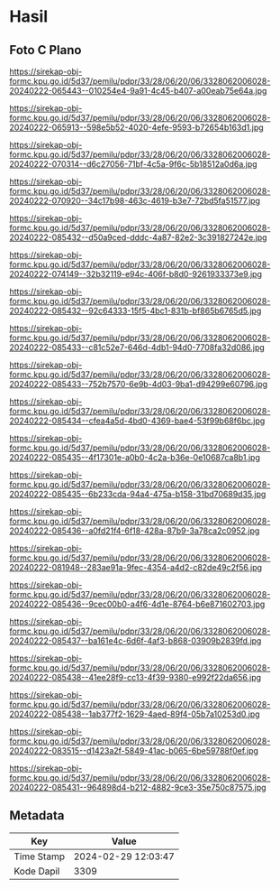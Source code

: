 # Hasil

## Foto C Plano

https://sirekap-obj-formc.kpu.go.id/5d37/pemilu/pdpr/33/28/06/20/06/3328062006028-20240222-065443--010254e4-9a91-4c45-b407-a00eab75e64a.jpg

https://sirekap-obj-formc.kpu.go.id/5d37/pemilu/pdpr/33/28/06/20/06/3328062006028-20240222-065913--598e5b52-4020-4efe-9593-b72654b163d1.jpg

https://sirekap-obj-formc.kpu.go.id/5d37/pemilu/pdpr/33/28/06/20/06/3328062006028-20240222-070314--d6c27056-71bf-4c5a-9f6c-5b18512a0d6a.jpg

https://sirekap-obj-formc.kpu.go.id/5d37/pemilu/pdpr/33/28/06/20/06/3328062006028-20240222-070920--34c17b98-463c-4619-b3e7-72bd5fa51577.jpg

https://sirekap-obj-formc.kpu.go.id/5d37/pemilu/pdpr/33/28/06/20/06/3328062006028-20240222-085432--d50a9ced-dddc-4a87-82e2-3c391827242e.jpg

https://sirekap-obj-formc.kpu.go.id/5d37/pemilu/pdpr/33/28/06/20/06/3328062006028-20240222-074149--32b32119-e94c-406f-b8d0-9261933373e9.jpg

https://sirekap-obj-formc.kpu.go.id/5d37/pemilu/pdpr/33/28/06/20/06/3328062006028-20240222-085432--92c64333-15f5-4bc1-831b-bf865b6765d5.jpg

https://sirekap-obj-formc.kpu.go.id/5d37/pemilu/pdpr/33/28/06/20/06/3328062006028-20240222-085433--c81c52e7-646d-4db1-94d0-7708fa32d086.jpg

https://sirekap-obj-formc.kpu.go.id/5d37/pemilu/pdpr/33/28/06/20/06/3328062006028-20240222-085433--752b7570-6e9b-4d03-9ba1-d94299e60796.jpg

https://sirekap-obj-formc.kpu.go.id/5d37/pemilu/pdpr/33/28/06/20/06/3328062006028-20240222-085434--cfea4a5d-4bd0-4369-bae4-53f99b68f6bc.jpg

https://sirekap-obj-formc.kpu.go.id/5d37/pemilu/pdpr/33/28/06/20/06/3328062006028-20240222-085435--4f17301e-a0b0-4c2a-b36e-0e10687ca8b1.jpg

https://sirekap-obj-formc.kpu.go.id/5d37/pemilu/pdpr/33/28/06/20/06/3328062006028-20240222-085435--6b233cda-94a4-475a-b158-31bd70689d35.jpg

https://sirekap-obj-formc.kpu.go.id/5d37/pemilu/pdpr/33/28/06/20/06/3328062006028-20240222-085436--a0fd21f4-6f18-428a-87b9-3a78ca2c0952.jpg

https://sirekap-obj-formc.kpu.go.id/5d37/pemilu/pdpr/33/28/06/20/06/3328062006028-20240222-081948--283ae91a-9fec-4354-a4d2-c82de49c2f56.jpg

https://sirekap-obj-formc.kpu.go.id/5d37/pemilu/pdpr/33/28/06/20/06/3328062006028-20240222-085436--9cec00b0-a4f6-4d1e-8764-b6e871602703.jpg

https://sirekap-obj-formc.kpu.go.id/5d37/pemilu/pdpr/33/28/06/20/06/3328062006028-20240222-085437--ba161e4c-6d6f-4af3-b868-03909b2839fd.jpg

https://sirekap-obj-formc.kpu.go.id/5d37/pemilu/pdpr/33/28/06/20/06/3328062006028-20240222-085438--41ee28f9-cc13-4f39-9380-e992f22da656.jpg

https://sirekap-obj-formc.kpu.go.id/5d37/pemilu/pdpr/33/28/06/20/06/3328062006028-20240222-085438--1ab377f2-1629-4aed-89f4-05b7a10253d0.jpg

https://sirekap-obj-formc.kpu.go.id/5d37/pemilu/pdpr/33/28/06/20/06/3328062006028-20240222-083515--d1423a2f-5849-41ac-b065-6be59788f0ef.jpg

https://sirekap-obj-formc.kpu.go.id/5d37/pemilu/pdpr/33/28/06/20/06/3328062006028-20240222-085431--964898d4-b212-4882-9ce3-35e750c87575.jpg


## Metadata

| Key        | Value               |
| ---------- | ------------------- |
| Time Stamp | 2024-02-29 12:03:47 |
| Kode Dapil | 3309                |



